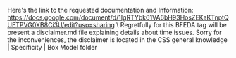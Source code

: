 Here's the link to the requested documentation and Information: https://docs.google.com/document/d/1IgRTYbk61VA6bH93HosZEKaKTnptQUETPVG0XB8Ci3U/edit?usp=sharing \ Regretfully for this BFEDA tag will be present a disclaimer.md file explaining 
details about time issues. Sorry for the inconveniences, the disclaimer is located in the CSS general knowledge | Specificity | Box Model folder
